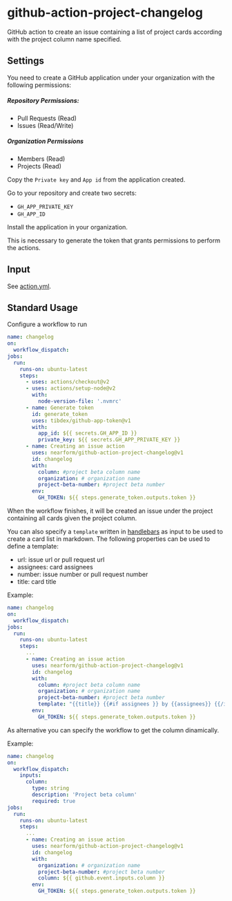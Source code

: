 # github-action-project-changelog

GitHub action to create an issue containing a list of project cards according with the project column name specified.

## Settings

You need to create a GitHub application under your organization with the following permissions:

##### Repository Permissions:
- Pull Requests (Read)
- Issues (Read/Write)

##### Organization Permissions
- Members (Read)
- Projects (Read)

Copy the `Private key` and `App id` from the application created.

Go to your repository and create two secrets:
- `GH_APP_PRIVATE_KEY` 
- `GH_APP_ID`

Install the application in your organization.

This is necessary to generate the token that grants permissions to perform the actions.

## Input

See [action.yml](action.yml).

## Standard Usage

Configure a workflow to run

```yaml
name: changelog
on:
  workflow_dispatch:
jobs:
  run:
    runs-on: ubuntu-latest
    steps:
      - uses: actions/checkout@v2
      - uses: actions/setup-node@v2
        with:
          node-version-file: '.nvmrc'
      - name: Generate token
        id: generate_token
        uses: tibdex/github-app-token@v1
        with:
          app_id: ${{ secrets.GH_APP_ID }}
          private_key: ${{ secrets.GH_APP_PRIVATE_KEY }}
      - name: Creating an issue action
        uses: nearform/github-action-project-changelog@v1
        id: changelog
        with:
          column: #project beta column name
          organization: # organization name
          project-beta-number: #project beta number
        env:
          GH_TOKEN: ${{ steps.generate_token.outputs.token }}
```

When the workflow finishes, it will be created an issue under the project containing all cards given the project column.

You can also specify a `template` written in [handlebars](https://handlebarsjs.com/) as input to be used to create a card list in markdown.
The following properties can be used to define a template:
- url: issue url or pull request url
- assignees: card assignees
- number: issue number or pull request number
- title: card title

Example:
```yaml
name: changelog
on:
  workflow_dispatch:
jobs:
  run:
    runs-on: ubuntu-latest
    steps:
      ...
      - name: Creating an issue action
        uses: nearform/github-action-project-changelog@v1
        id: changelog
        with:
          column: #project beta column name
          organization: # organization name
          project-beta-number: #project beta number
          template: "{{title}} {{#if assignees }} by {{assignees}} {{/if}} {{#if number}} in [#{{number}}]({{url}}) {{/if}}" 
        env:
          GH_TOKEN: ${{ steps.generate_token.outputs.token }}
```

As alternative you can specify the workflow to get the column dinamically.

Example:
```yaml
name: changelog
on:
  workflow_dispatch:
    inputs:
      column:
        type: string
        description: 'Project beta column'
        required: true
jobs:
  run:
    runs-on: ubuntu-latest
    steps:
      ...
      - name: Creating an issue action
        uses: nearform/github-action-project-changelog@v1
        id: changelog
        with:
          organization: # organization name
          project-beta-number: #project beta number
          column: ${{ github.event.inputs.column }}
        env:
          GH_TOKEN: ${{ steps.generate_token.outputs.token }}
```



